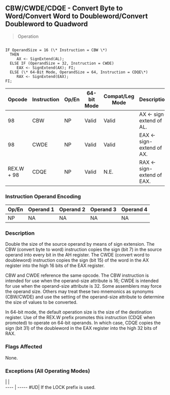 ## CBW/CWDE/CDQE - Convert Byte to Word/Convert Word to Doubleword/Convert Doubleword to Quadword

> Operation
``` slim

IF OperandSize = 16 (\* Instruction = CBW \*)
  THEN
     AX <- SignExtend(AL);
  ELSE IF (OperandSize = 32, Instruction = CWDE)
     EAX <- SignExtend(AX); FI;
  ELSE (\* 64-Bit Mode, OperandSize = 64, Instruction = CDQE\*)
     RAX <- SignExtend(EAX);
FI;

```

 Opcode    | Instruction| Op/En| 64-bit Mode| Compat/Leg Mode| Description              
 ---  | --- | --- | --- | --- | ---
 98        | CBW        | NP   | Valid      | Valid          | AX ← sign-extend of AL.  
 98        | CWDE       | NP   | Valid      | Valid          | EAX ← sign-extend of AX. 
 REX.W + 98| CDQE       | NP   | Valid      | N.E.           | RAX ← sign-extend of EAX.

### Instruction Operand Encoding
 Op/En| Operand 1| Operand 2| Operand 3| Operand 4
 ---  | --- | --- | --- | ---
 NP   | NA       | NA       | NA       | NA       

### Description
Double the size of the source operand by means of sign extension. The CBW (convert
byte to word) instruction copies the sign (bit 7) in the source operand into
every bit in the AH register. The CWDE (convert word to doubleword) instruction
copies the sign (bit 15) of the word in the AX register into the high 16 bits
of the EAX register.

CBW and CWDE reference the same opcode. The CBW instruction is intended for
use when the operand-size attribute is 16; CWDE is intended for use when the
operand-size attribute is 32. Some assemblers may force the operand size. Others
may treat these two mnemonics as synonyms (CBW/CWDE) and use the setting of
the operand-size attribute to determine the size of values to be converted.

In 64-bit mode, the default operation size is the size of the destination register.
Use of the REX.W prefix promotes this instruction (CDQE when promoted) to operate
on 64-bit operands. In which case, CDQE copies the sign (bit 31) of the doubleword
in the EAX register into the high 32 bits of RAX.



### Flags Affected
None.


### Exceptions (All Operating Modes)
   | |  
---- | -----
 #UD| If the LOCK prefix is used.
